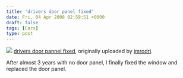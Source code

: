 ```yaml
---
title: 'drivers door panel fixed'
date: Fri, 04 Apr 2008 02:59:51 +0000
draft: false
tags: [Cars]
type: post
---
```


[![](http://farm4.static.flickr.com/3181/2390814950_3f0ffc6e50.jpg)](http://www.flickr.com/photos/jmrodri/2390814950/in/set-72157604402005269/ "photo sharing") [drivers door pannel fixed](http://www.flickr.com/photos/jmrodri/2385964467/), originally uploaded by [jmrodri](http://www.flickr.com/people/jmrodri/).

After almost 3 years with no door panel, I finally fixed the window and replaced the door panel.